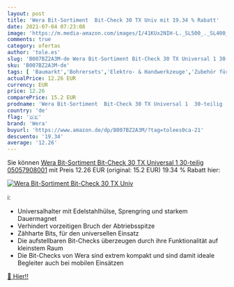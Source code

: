 ```yaml
---
layout: post
title: 'Wera Bit-Sortiment  Bit-Check 30 TX Univ mit 19.34 % Rabatt'
date: 2021-07-04 07:23:08
image: 'https://m.media-amazon.com/images/I/41KUx2NIH-L._SL500_._SL400_.jpg'
comments: true
category: ofertas
author: 'tole.es'
slug: 'B007BZ2A3M-de Wera Bit-Sortiment Bit-Check 30 TX Universal 1 30-teilig...'
sku: 'B007BZ2A3M-de'
tags: [ 'Baumarkt','Bohrersets','Elektro- & Handwerkzeuge','Zubehör für Elektrowerkzeuge','wera', ]
actualPrice: 12.26 EUR
currency: EUR
price: 12.26
comparePrice: 15.2 EUR
prodname: 'Wera Bit-Sortiment  Bit-Check 30 TX Universal 1  30-teilig  05057908001'
country: 'de'
flag: '🇩🇪'
brand: 'Wera'
buyurl: 'https://www.amazon.de/dp/B007BZ2A3M/?tag=tolees0ca-21'
descuento: '19.34'
average: '12.26'
---
```


Sie können [Wera Bit-Sortiment  Bit-Check 30 TX Universal 1  30-teilig  05057908001](https://www.amazon.de/dp/B007BZ2A3M/?tag=tolees0ca-21) mit Preis 12.26 EUR (original: 15.2 EUR) 19.34 % Rabatt hier:

[![Wera Bit-Sortiment  Bit-Check 30 TX Univ](https://m.media-amazon.com/images/I/41KUx2NIH-L._SL500_._SL400_.jpg)](https://www.amazon.de/dp/B007BZ2A3M/?tag=tolees0ca-21)

ℹ️:

- Universalhalter mit Edelstahlhülse, Sprengring und starkem Dauermagnet
- Verhindert vorzeitigen Bruch der Abtriebsspitze
- Zähharte Bits, für den universellen Einsatz
- Die aufstellbaren Bit-Checks überzeugen durch ihre Funktionalität auf kleinstem Raum
- Die Bit-Checks von Wera sind extrem kompakt und sind damit ideale Begleiter auch bei mobilen Einsätzen

[🛒 Hier!!](https://www.amazon.de/dp/B007BZ2A3M/?tag=tolees0ca-21)
